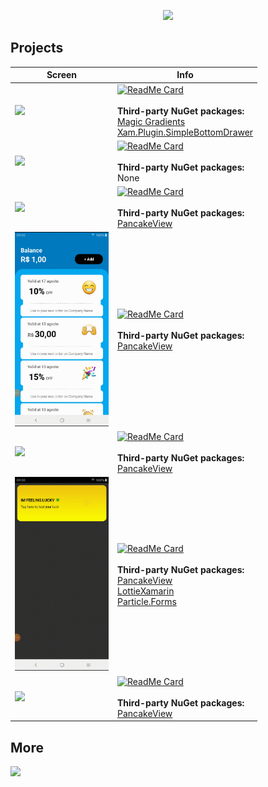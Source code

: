 <p align='center'><a href="https://github.com/alexandresanlim/XamarinUI.MyGallery"><img src="https://github.com/alexandresanlim/XamarinUI.MyGallery/blob/master/xamarin_ui_gallery_head.png?raw=true" /></a></p>



## Projects


| Screen       | Info          |
| ------------ | ------------- |
| <img id="dashboard_drawer" width="150" src="https://github.com/alexandresanlim/XamarinUI.Dashboard/blob/master/XamarinUI.Dashboard/XamarinUI.Dashboard/Src/Img/Screen/android.gif?raw.=true"/> | [![ReadMe Card](https://github-readme-stats.vercel.app/api/pin/?username=alexandresanlim&repo=XamarinUI.DashboardDrawer)](https://github.com/alexandresanlim/XamarinUI.Dashboard)<br/><br/>**Third-party NuGet packages:** <br/> <a href="https://github.com/mgierlasinski/MagicGradients" target="_blank">Magic Gradients</a><br/><a href="https://github.com/galadril/Xam.Plugin.SimpleBottomDrawer" target="_blank">Xam.Plugin.SimpleBottomDrawer</a>  |
| <img id="add_creditcard" width="150" src="https://raw.githubusercontent.com/alexandresanlim/XamarinUI.AddCreditCard/master/XamarinUI.AddCreditCard/XamarinUI.AddCreditCard/src/screenshot/android.gif"/> |  [![ReadMe Card](https://github-readme-stats.vercel.app/api/pin/?username=alexandresanlim&repo=XamarinUI.AddCreditCard)](https://github.com/alexandresanlim/XamarinUI.AddCreditCard)<br/><br/> **Third-party NuGet packages:** <br/>None |
| <img id="add_to_shopping_cart" width="150" src="https://github.com/alexandresanlim/XamarinUI.AddToShoppingCart/raw/master/XamarinUI.AddToShoppingCard/XamarinUI.AddToShoppingCard/Src/img/screen/gif.gif?raw=true"/> | [![ReadMe Card](https://github-readme-stats.vercel.app/api/pin/?username=alexandresanlim&repo=XamarinUI.AddToShoppingCart)](https://github.com/alexandresanlim/XamarinUI.AddToShoppingCart)<br/><br/> **Third-party NuGet packages:** <br/> <a href="https://github.com/sthewissen/Xamarin.Forms.PancakeView" target="_blank">PancakeView</a>  |
| <img id="voucher" width="150" src="https://github.com/alexandresanlim/XamarinUI.Voucher/raw/master/XamarinUI.Voucher/XamarinUI.Voucher/src/screen/demo.gif?raw=true"/> | [![ReadMe Card](https://github-readme-stats.vercel.app/api/pin/?username=alexandresanlim&repo=XamarinUI.Voucher)](https://github.com/alexandresanlim/XamarinUI.Voucher)<br/><br/> **Third-party NuGet packages:** <br/> <a href="https://github.com/sthewissen/Xamarin.Forms.PancakeView" target="_blank">PancakeView</a>  |
| <img id="subscription_plan" width="150" src="https://github.com/alexandresanlim/XamarinUI.SubscriptionPlan/raw/master/SubscriptionPlan.XamarinUI/SubscriptionPlan.XamarinUI/Screenshots/animation.gif?raw=true"/> | [![ReadMe Card](https://github-readme-stats.vercel.app/api/pin/?username=alexandresanlim&repo=XamarinUI.SubscriptionPlan)](https://github.com/alexandresanlim/XamarinUI.SubscriptionPlan) <br/><br/> **Third-party NuGet packages:** <br/> <a href="https://github.com/sthewissen/Xamarin.Forms.PancakeView" target="_blank">PancakeView</a>  |
| <img id="imfeelinglucky" width="150" src="https://github.com/alexandresanlim/XamarinUI.ImFeelingLucky/raw/master/XamarinUI.ImFeelingLucky/XamarinUI.ImFeelingLucky/Src/Screen/gif.gif?raw=true"/> | [![ReadMe Card](https://github-readme-stats.vercel.app/api/pin/?username=alexandresanlim&repo=XamarinUI.ImFeelingLucky)](https://github.com/alexandresanlim/XamarinUI.ImFeelingLucky) <br/><br/> **Third-party NuGet packages:** <br/> <a href="https://github.com/sthewissen/Xamarin.Forms.PancakeView" target="_blank">PancakeView</a> <br/><a href="https://github.com/Baseflow/LottieXamarin" target="_blank">LottieXamarin</a> <br/><a href="https://github.com/mariusmuntean/Particle.Forms" target="_blank">Particle.Forms</a> |
| <img id="carousel" width="150" src="https://raw.githubusercontent.com/alexandresanlim/App.OnlyEssentialsFeatures/master/App.CardTools/App.CardTools/Src/Screen/gif.gif"/> | [![ReadMe Card](https://github-readme-stats.vercel.app/api/pin/?username=alexandresanlim&repo=App.CarouselEssentials)](https://github.com/alexandresanlim/App.CarouselEssentials) <br/><br/> **Third-party NuGet packages:** <br/> <a href="https://github.com/sthewissen/Xamarin.Forms.PancakeView" target="_blank">PancakeView</a>  |



## More
<a href="https://snppts.dev/author/alexandresanlim" target="_blank"><img src="https://camo.githubusercontent.com/b72b502eb8f3df149f75f8a72f7d0f9f35728827/68747470733a2f2f7777772e736e707074732e6465762f696d672f736e707074732d62616467652e6a7067" /></a>
